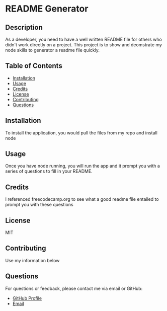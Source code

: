 # README Generator

## Description

As a developer, you need to have a well written README file for others who didn't work directly on a project. This project is to show and deomstrate my node skills to generator a readme file quickly.

## Table of Contents

- [Installation](#installation)
- [Usage](#usage)
- [Credits](#credits)
- [License](#license)
- [Contributing](#contributing)
- [Questions](#questions)

## Installation

To install the application, you would pull the files from my repo and install node

## Usage

Once you have node running, you will run the app and it prompt you with a series of questions to fill in your README.

## Credits

I referenced freecodecamp.org to see what a good readme file entailed to prompt you with these questions

## License

MIT

## Contributing

Use my information below


## Questions

For questions or feedback, please contact me via email or GitHub:

- [GitHub Profile](https://github.com/brodi-xx)
- [Email](mailto:brodi.leblanc@gmail.com)
